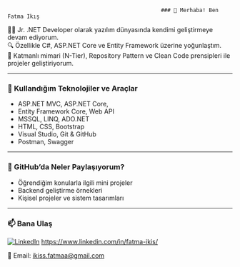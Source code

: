                                                     ### 👋 Merhaba! Ben Fatma Ikış

🧑‍💻 Jr. .NET Developer olarak yazılım dünyasında kendimi geliştirmeye devam ediyorum.  
🔍 Özellikle C#, ASP.NET Core ve Entity Framework üzerine yoğunlaştım.  
🧱 Katmanlı mimari (N-Tier), Repository Pattern ve Clean Code prensipleri ile projeler geliştiriyorum.

---

### 🚀 Kullandığım Teknolojiler ve Araçlar

- ASP.NET MVC, ASP.NET Core,
- Entity Framework Core, Web API
- MSSQL, LINQ, ADO.NET
- HTML, CSS, Bootstrap
- Visual Studio, Git & GitHub
- Postman, Swagger

---

### 📂 GitHub’da Neler Paylaşıyorum?

- Öğrendiğim konularla ilgili mini projeler
- Backend geliştirme örnekleri
- Kişisel projeler ve sistem tasarımları

---

### 📫 Bana Ulaş

[<img src="https://img.icons8.com/ios-filled/30/0077B5/linkedin.png" alt="LinkedIn"/>](https://www.linkedin.com/in/fatma-ikis/) https://www.linkedin.com/in/fatma-ikis/

📧 Email: ikiss.fatmaa@gmail.com

